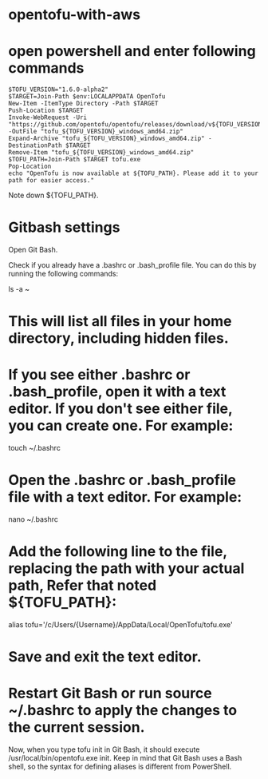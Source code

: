 # opentofu-with-aws


# open powershell and enter following commands
```
$TOFU_VERSION="1.6.0-alpha2"
$TARGET=Join-Path $env:LOCALAPPDATA OpenTofu
New-Item -ItemType Directory -Path $TARGET
Push-Location $TARGET
Invoke-WebRequest -Uri "https://github.com/opentofu/opentofu/releases/download/v${TOFU_VERSION}/tofu_${TOFU_VERSION}_windows_amd64.zip" -OutFile "tofu_${TOFU_VERSION}_windows_amd64.zip"
Expand-Archive "tofu_${TOFU_VERSION}_windows_amd64.zip" -DestinationPath $TARGET
Remove-Item "tofu_${TOFU_VERSION}_windows_amd64.zip"
$TOFU_PATH=Join-Path $TARGET tofu.exe
Pop-Location
echo "OpenTofu is now available at ${TOFU_PATH}. Please add it to your path for easier access."
```

Note down ${TOFU_PATH}.


# Gitbash settings
Open Git Bash.

Check if you already have a .bashrc or .bash_profile file. You can do this by running the following commands:

ls -a ~
# This will list all files in your home directory, including hidden files.
# If you see either .bashrc or .bash_profile, open it with a text editor. If you don't see either file, you can create one. For example:

touch ~/.bashrc
# Open the .bashrc or .bash_profile file with a text editor. For example:

nano ~/.bashrc
# Add the following line to the file, replacing the path with your actual path, Refer that noted ${TOFU_PATH}:

alias tofu='/c/Users/{Username}/AppData/Local/OpenTofu/tofu.exe'
# Save and exit the text editor.

# Restart Git Bash or run source ~/.bashrc to apply the changes to the current session.

Now, when you type tofu init in Git Bash, it should execute /usr/local/bin/opentofu.exe init. Keep in mind that Git Bash uses a Bash shell, so the syntax for defining aliases is different from PowerShell.
